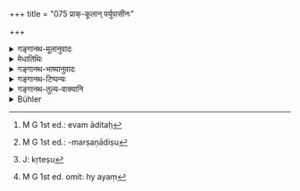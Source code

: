 +++
title = "075 प्राक्-कूलान् पर्युपासीनः"

+++

<details><summary>गङ्गानथ-मूलानुवादः</summary>

Seated upon Kuśa-blades pointing eastwards and sanctified by Kuśa-blades, when one has purified himself by means of three ‘breath-suspensions,’—then alone he becomes entitled to the syllable ‘oṃ.’—(76)
</details>

<details><summary>मेधातिथिः</summary>

**कूल**शब्दो दर्भाग्रवचनः । तान् **पर्युपासीनः** तेषु प्रागग्रेषु दर्भेषूपविष्ट इत्य् अर्थः । "अधिशीङ्स्थासाम्" (पाण् १.४.४६) स्था आ आसाम् इत्य् आङा प्रश्लेषात् कर्मत्वम् । परि उप आ आसीन इति इहाप्य् आङा श्लिष्टनिर्दिष्टो द्रष्टव्यः । पर्युपशब्दाव् अनर्थकौ । 

- **पवित्रैर्** दर्भैर् **एव पावितः**[^२५२] शुचित्वम् आपादितः । अघमर्षणादिस् तु[^२५३] मन्त्रो नेह पवित्रशब्देनोच्यते, ब्रह्मचारिणस् तदानीम् अनधीतत्वात् तेषाम् । न च दर्भाः स्वसत्तामात्रेण कांचित् क्रियाम् अकुर्वतः पावने करणं भवन्तीति । अवान्तरव्यापारापेक्षया स्मृत्यन्तरे प्राणोपस्पर्शनं प्रतीयते । आह च गौतमः- "प्राणोपस्पर्शनं दर्भैः । प्राक्कूलेष्व् आसनं च" (ग्ध् १.४८, ५०) । 


[^२५३]:
     M G 1st ed.: -marṣaṇādiṣu


[^२५२]:
     M G 1st ed.: evam āditaḥ

- **प्राणायामैस् त्रिभिः पूतः** । मुखनासिकासंचारी वायुः प्राणस् तस्यायामो निरोधः शरीरे धारणंम्,बहिर् निष्क्रमणनिषेधः, तस्य स्मृत्यन्तरे धरणकालस्य मानं समाम्नातम् । मन्त्रानुस्मरणं च । 

- प्रतिप्रणवसंयुक्तां गायत्रीं शिरसा सह ।

- त्रिर् जपेद् आयतप्राणः प्राणायामः स उच्यते ॥ (च्ड़्। वध् २५.१३)

वसिष्ठेन भगवता महाव्याहृतयो ऽप्य् उक्ताः । मन्त्रावसान एव निरोधावधिर् अन्यस्यानाम्नातत्वात् सर्वस्मृतीनां चासति विरोध एकार्थत्वाद् इहाप्य् एवम् एवानुष्ठानम् ।

- <u>ननु</u> एवम् इतरेतराश्रयः स्याद् अकृतेषु[^२५४] प्राणायामेषु ॐकारो न कर्तव्यः, न च्ॐकारेण विना प्राणायामो निवर्तते । <u>नैष</u> दोषः । "त्रिर् जपेत्" इति प्राणायामेषु मानसव्यापारेण्ॐकारस्य स्मरणम् उच्यते । न हि निरुद्धप्राणस्य शब्दोच्चरणं संभवति । यद्य् अपि जपः कश्चिद् वाग्व्यापारसाध्यो भवति । स्वाध्यायाध्ययने तु पुनर् उच्चारणं विवक्षितम् । अध्ययनक्रियाया एवंरूपत्वाच् छब्दक्रियायां ह्य् अयं[^२५५] धातुः, श्रोत्रग्राह्यश् च शब्दो न केवलेन मनसा गृह्यते । 


[^२५५]:
     M G 1st ed. omit: hy ayaṃ


[^२५४]:
     J: kṛteṣu

- न चायम् ॐकारधर्मो येनान्यत्रापि तस्मिन्न् उच्चार्यमाणे ऽपि प्रसज्येत । उक्तं च "स्वाध्यायारम्भे कर्तव्यः" इति । ॐकारधर्मत्वे हि लौकिकेषु वाक्येष्व् ओम् इति ब्रूम इत्यादिषु प्रसज्येत । गौतमेन तु पठितम्- "प्राणायामास् त्रयः पञ्चदश मात्राः" इति (ग्ध् १.४९) । मात्राशब्देन चाविकृतस्य स्वरस्याकारादेर् यावान् कालः स उच्यते । तत्र विरोधात् स्मृत्यन्तरोक्तः कालो नास्ति, न च मन्त्रस्मरणं तत्रान्ॐकारा अपि प्राणायामाः सन्तीति नेतरेतराश्रयदोषापत्तिः । **तत ॐकारम् अर्हति** कर्तुम् इति शेषः । यदायं समुदाय एव रूढिरूपेण प्रणववचनः । यदा तु करणं कारः । ओम् इत्य् एतस्य कार उच्चारणम् ॐकारस् तदा नास्ति पदान्तरापेक्षा । प्रणवशब्देन कर्तव्यताम् उक्त्वात्र्ॐकारम् इत्य् अनुवदत्य् अत एताव् एकार्थौ । तथा च दर्शितम् ॥ २.७५ ॥
</details>

<details><summary>गङ्गानथ-भाष्यानुवादः</summary>

The term ‘*kūṭa*’ means ‘kuśa-blade’;—‘*Seated upon*’ them,—*i.e*.,
seated upon kuśa-blades pointing eastwards. The accusative ending in
‘*kūṭān*’ being in accordance with Pāniṇi 1. 4. 46, ‘*adhisthīnsthāsām
karma*,’ where the latter part consists of the factors
‘*athā*’—‘*ā*’—‘*āsām*.’ In the word ‘*paryupāsīnaḥ*’ also we have an
‘*ā*’, the word containing the factors
‘*pari*’—‘*upa*’—‘*ā*’—‘*āsīnaḥ*’; the prefixes ‘*pari*’ and ‘*upa*’
having no significance at all.

‘*Sanctified by kuśa-blades*’;—*i.e*., having been made pure. The term
‘*pavitra*’ cannot stand for the *Aghamarṣaṇa* and other mantras; for
the simple reason that at the time that the text is being dealt with,
the student has not read those *mantras*. Nor are kuśa-blades capable,
by their mere presence, to bring about purification for one who does no
(purificatory) act; thus then, the necessity of some intervening act
being essential, we are led to conclude, on the basis of another
*Smṛti*, that this act is in the form of *touching the sense-organs*;
Gautama (1.48-50) having prescribed ‘the touching of the organs with
Kuśa-blades and seating upon Kuśa-blades pointing eastwards.’

‘*Purified by means of three Breath-suspensions*’—The air passing
through the mouth and the nostrils is called ‘*prāṇa*,’ ‘breath’; and
the ‘*āyāma*’ of this is its *suspension, holding within the body,
preventing its going out*. Another *Smṛti* (Yājñavalkya, *Ācāra*, 23)
has laid down the measure of the time during which the breath is to be
suspended—as also the mantra accompanying it,—“One, witholding his
breath, should mutter three times the *Gāyatrī* along with the *Praṇava*
and the *Śiras*,—this is what is called ‘Breath-suspension’.” The
revered Vaśiṣṭha has added to these the *Great Vyāhṛtis* also. It is the
end of the mantra that should mark the end of the *suspension*, no other
limit for it being prescribed. In as much as all Smṛtis are meant to
serve the same purpose, we must accept this same method of
‘Breath-suspension’ to be meant by the present text also, specially as
there is no inconsistency with it.

*Objection*.—“What has been said here involves a mutual interdependence:
until the Breath-suspensions have been performed one should not
pronounce ‘Oṃ,’ while without this syllable ‘Oṃ’ there can be no
‘Breath-suspension’.”

There is nothing wrong in this. When Yājñavalkya lays down that ‘one
should mutter three times; etc.,’ all that is meant is the mental act of
*remembering, thinking of*, the syllable ‘*Oṃ*’; for when the breath is
suspended, there can be no *utterance* of any syllable; though it is
true that ‘*Japa*,’ ‘Reciting,’ is (in most cases) something that can be
accomplished only by an operation of speech. In connection with the
reading of the Veda however, what is intended is actual *utterance* of
the syllable; and this for the simple reason that the act of reading
consists of actual utterance—the root (in ‘*adhyayana*’) signify ing the
*waking of sound*, and *sound* is that which is heard by the *Ear*, and
not that which is cognised only by the mind.

What is prescribed here is not something applicable to the syllable ‘Oṃ’
itself,—whereby it could be made applicable to the uttering of the
syllable on other occasions also. It has been said that the syllable
should be pronounced at the beginning of Vedic study; but if the. rule
here laid down were meant to be applicable to all utterances of the
syllable, it would have to be observed in connection with such
utterances of it in ordinary parlance as when one says ‘we say *yes*
(oṃ).’

Then again, Gautama (l.49) has declared that. ‘the three
Breath-suspensions extend over fifteen moments.’ The term ‘*mātrā*,’
‘moment,’ stands for that point of time which is taken up in the
pronouncing of a simple unmodified vowel; and in as much as this cannot
be consistent with the time-limit prescribed by Yājñavalkya, this latter
cannot be accepted as applicable to what is prescribed by Gautama; in
which connection again no mantras are laid down. From this it is clear
that there can be ‘Breath-suspensions’ even without the uttering of the
syllable ‘oṃ.’ And thus there need be no mutual interdependence.

Then alone does the man ‘*become entitled to the syllable oṃ*’;—*i.e*.,
to the ‘pronouncing’ of the syllable,—the word ‘pronouncing’ having to
be supplied if the entire term ‘*oṅkāra*’ is taken as standing for the
*Praṇava*. If however we take the term ‘*kār*’ separately in the sense
of *making*,—so that ‘*oṁkāra*’ means the *making* or *uttering* of the
syllable ‘oṃ,’—then we do not need to supply any other word. The
uttering of the syllable having been laid down (under 74), where it is
called ‘*praṇava*’;—the term ‘*oṅkāra*’ in the present sense simply
serves the purpose of explaining what that ‘*praṇava*’ is.

So that ‘*praṇava*’ and ‘*oṅkāra*’ are synonymous terms; as we have
already pointed out (in the Bhāṣya on 74).—(75)
</details>

<details><summary>गङ्गानथ-टिप्पन्यः</summary>

‘*Pavitraiḥ*’—‘Kuśa-blades—by which the seat of the vital airs is
touched’—(Medhātithi);—‘The *Aghamarṣaṇa*’ and other Vedic texts (noted
by Medhātithi, but rejected by him, though adopted by Nandana). Burnell
has translated the term as ‘grass-rings on the third finger’;—this is in
exact conformity with the present usage, where a blade of Kuśa, twisted
into the form of a ring, is worn on the third finger on the occasion of
all religious ceremonies.

This verse is quoted in *Vidhānapārijāta* (p. 521);—in *Vīramitrodaya*
(Saṃskāra, p. 522), which explains ‘*prākkūlān*’ as *prāgagrān*
‘pointing eastwards’,—and ‘*pavitraiḥ*’ simply as ‘*pāranaiḥ*’
‘purificatories’;—in *Saṃskāramayūkha* (p. 49), which explains
‘*prākkūlān*’ as ‘with tips pointing towards the east’;—in
*Saṃskāraratnamālā* (p. 316) which has the same explanations and adds
that it refers to Kuśa-blades;—in *Smṛticandrikā* (Saṃskāra, p. 135)
which has the same explanation and explains ‘*pavitraiḥ*’ as
purificatory;—also in *Nṛsiṃhaprasāda* (Saṃskāra, p. 471).
</details>

<details><summary>गङ्गानथ-तुल्य-वाक्यानि</summary>

*Gautama-Dharmasūtra*, 1.51-56.—‘The sense-organs should be touched with
Kuśa-blades;—there should be three Breath-suspensions, of fifteen units;
and the seat should be on Kuśa-grass pointing eastwards.’

*Baudhāyana-Dharmasūtra*, 2.4.5,7.—‘At the commencement of the
performance of all acts, as also before the Twilight Prayers, one should
sprinkle himself with the sanctifying blades and thereby prepare
himself;—to this effect it is declared that seated on Kuśa-blades,
holding Kuśa-blades in the hand, sprinkling himself with water, one
should repeat the Gāyatrī a thousand times;—being purified with three
Breath-suspensions.’

*Kūrmapurāṇa* (Vīramitrodaya-Āhnika, p. 254).—‘Seated on Kuśa-blades
pointing eastwards, with mind collected, he should perform throe
Breath-suspensions and then the Twilight Prayers.’
</details>

<details><summary>Bühler</summary>

075	Seated on (blades of Kusa grass) with their points to the east, purified by Pavitras (blades of Kusa grass), and sanctified by three suppressions of the breath (Pranayama), he is worthy (to pronounce) the syllable Om.
</details>
